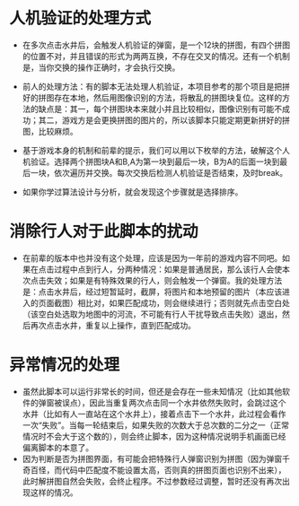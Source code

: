 # 人机验证的处理方式

+ 在多次点击水井后，会触发人机验证的弹窗，是一个12块的拼图，有四个拼图的位置不对，并且错误的形式为两两互换，不存在交叉的情况。还有一个机制是，当你交换的操作正确时，才会执行交换。

+ 前人的处理方法：有的脚本无法处理人机验证，本项目参考的那个项目是把拼好的拼图存在本地，然后用图像识别的方法，将散乱的拼图块复位。这样的方法的缺点是：其一，每个拼图块本来就小并且比较相似，图像识别有可能不成功；其二，游戏方是会更换拼图的图片的，所以该脚本只能定期更新拼好的拼图，比较麻烦。

+ 基于游戏本身的机制和前辈的提示，我们可以用以下枚举的方法，破解这个人机验证。选择两个拼图块A和B,A为第一块到最后一块，B为A的后面一块到最后一块，依次遍历并交换。每次交换后检测人机验证是否结束，及时break。

+ 如果你学过算法设计与分析，就会发现这个步骤就是选择排序。

# 消除行人对于此脚本的扰动
+ 在前辈的版本中也并没有这个处理，应该是因为一年前的游戏内容不同吧。如果在点击过程中点到行人，分两种情况：如果是普通居民，那么该行人会使本次点击失效；如果是有特殊效果的行人，则会触发一个弹窗。我的处理方法是：点击水井后，经过短暂延时，截屏，将图片和本地预留的图片（本应该进入的页面截图）相比对，如果匹配成功，则会继续进行；否则就先点击空白处（该空白处选取为地图中的河流，不可能有行人干扰导致点击失败）退出，然后再次点击水井，重复以上操作，直到匹配成功。

# 异常情况的处理
+ 虽然此脚本可以运行非常长的时间，但还是会存在一些未知情况（比如其他软件的弹窗被误点），因此当重复两次点击同一个水井依然失败时，会跳过这个水井（比如有人一直站在这个水井上），接着点击下一个水井，此过程会看作一次“失败”。当每一轮结束后，如果失败的次数大于总次数的二分之一（正常情况时不会大于这个数的），则会终止脚本，因为这种情况说明手机画面已经偏离脚本的本意了。
+ 因为判断是否为拼图界面，有可能会把特殊行人弹窗识别为拼图（因为弹窗千奇百怪，而代码中匹配度不能设置太高，否则真的拼图页面也识别不出来），此时解拼图自然会失败，会终止程序。不过参数经过调整，暂时还没有再次出现这样的情况。